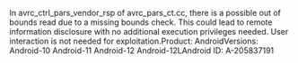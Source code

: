 In avrc_ctrl_pars_vendor_rsp of avrc_pars_ct.cc, there is a possible out of bounds read due to a missing bounds check. This could lead to remote information disclosure with no additional execution privileges needed. User interaction is not needed for exploitation.Product: AndroidVersions: Android-10 Android-11 Android-12 Android-12LAndroid ID: A-205837191